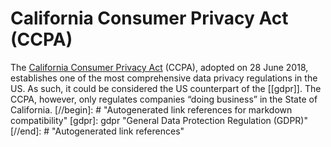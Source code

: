 # California Consumer Privacy Act (CCPA)

The [California Consumer Privacy Act](https://en.wikipedia.org/wiki/California_Consumer_Privacy_Act) (CCPA), adopted on 28 June 2018, establishes one of the most comprehensive data privacy regulations in the US. As such, it could be considered the US counterpart of the [[gdpr]]. The CCPA, however, only regulates companies “doing business” in the State of California.
[//begin]: # "Autogenerated link references for markdown compatibility"
[gdpr]: gdpr "General Data Protection Regulation (GDPR)"
[//end]: # "Autogenerated link references"
